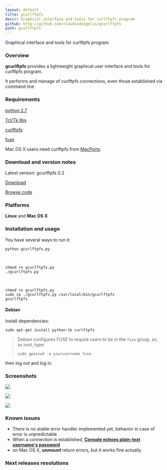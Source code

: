 ```yaml
---
layout: default
title: gcurlftpfs
descr: Graphical interface and tools for curlftpfs program
github: http://github.com/claudiodangelis/gcurlftpfs
path: gcurlftpfs
---
```


Graphical interface and tools for curlftpfs program

### Overview

**gcurlftpfs** provides a lightweight graphical user interface and tools for curlftpfs program.

It performs and manage of curlftpfs connections, even those established via command line

### Requirements

[python 2.7](http://python.org/download/)

[Tcl/Tk libs](http://www.tcl.tk/software/tcltk/download.html)

[curlftpfs](https://sourceforge.net/projects/curlftpfs/)

[fuse](https://sourceforge.net/projects/fuse/)

Mac OS X users need curlftpfs from [MacPorts](http://www.macports.org/).

### Download and version notes

Latest version: gcurlftpfs 0.2

[Download](https://github.com/claudiodangelis/gcurlftpfs/tags)

[Browse code](https://github.com/claudiodangelis/gcurlftpfs)

### Platforms

**Linux** and **Mac OS X**

### Installation and usage

You have several ways to run it:

    python gcurlftpfs.py

&nbsp;

    chmod +x gcurlftpfs.py
    ./gcurlftpfs.py

&nbsp;

    chmod +x gcurlftpfs.py
    sudo cp ./gcurlftpfs.py /usr/local/bin/gcurlftpfs
    gcurlftpfs

#### Debian

Install dependencies:

    sudo apt-get install python-tk curlftpfs


> Debian configures FUSE to require users to be in the `fuse` group, so, as root, type:
>
>    `sudo gpasswd -a yourusername fuse`

then log out and log in.

### Screenshots

![](/img/posts/gcurlftpfs1.png)

    

![](/img/posts/gcurlftpfs2.png)

    

![](/img/posts/gcurlftpfs6.png)


### Known issues

*   There is no stable error handler implemented yet, behavior in case of error is unpredictable
*   When a connection is established, <u>**Console echoes plain-text username's password**</u>
*   on Mac OS X, **unmount** return errors, but it works fine actually

### Next releases resolutions